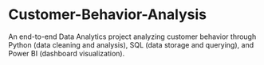 # Customer-Behavior-Analysis
An end-to-end Data Analytics project analyzing customer behavior through Python (data cleaning and analysis), SQL (data storage and querying), and Power BI (dashboard visualization).
